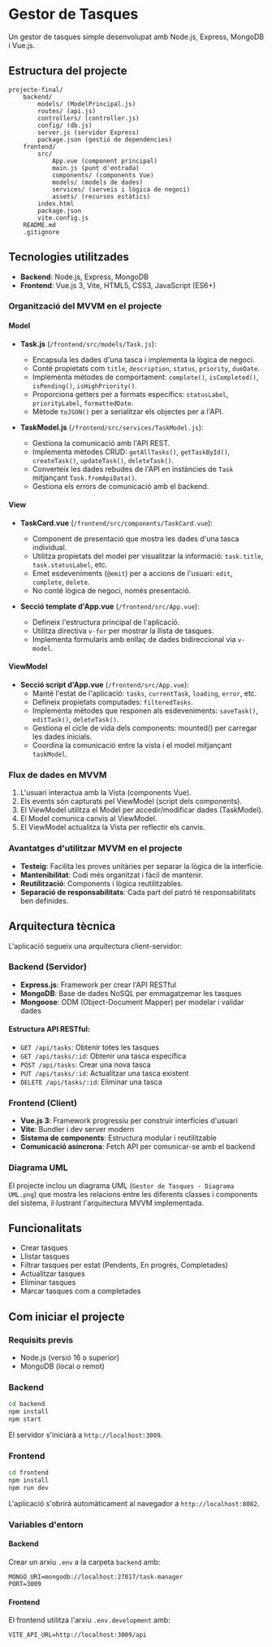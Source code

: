# Gestor de Tasques

Un gestor de tasques simple desenvolupat amb Node.js, Express, MongoDB i Vue.js.

## Estructura del projecte

```
projecte-final/
    backend/
        models/ (ModelPrincipal.js)
        routes/ (api.js)
        controllers/ (controller.js)
        config/ (db.js)
        server.js (servidor Express)
        package.json (gestió de dependències)
    frontend/
        src/
            App.vue (component principal)
            main.js (punt d'entrada)
            components/ (components Vue)
            models/ (models de dades)
            services/ (serveis i lògica de negoci)
            assets/ (recursos estàtics)
        index.html
        package.json
        vite.config.js
    README.md
    .gitignore
```

## Tecnologies utilitzades

- **Backend**: Node.js, Express, MongoDB
- **Frontend**: Vue.js 3, Vite, HTML5, CSS3, JavaScript (ES6+)

### Organització del MVVM en el projecte

#### Model
- **Task.js** (`/frontend/src/models/Task.js`):
  - Encapsula les dades d'una tasca i implementa la lògica de negoci.
  - Conté propietats com `title`, `description`, `status`, `priority`, `dueDate`.
  - Implementa mètodes de comportament: `complete()`, `isCompleted()`, `isPending()`, `isHighPriority()`.
  - Proporciona getters per a formats específics: `statusLabel`, `priorityLabel`, `formattedDate`.
  - Mètode `toJSON()` per a serialitzar els objectes per a l'API.

- **TaskModel.js** (`/frontend/src/services/TaskModel.js`):
  - Gestiona la comunicació amb l'API REST.
  - Implementa mètodes CRUD: `getAllTasks()`, `getTaskById()`, `createTask()`, `updateTask()`, `deleteTask()`.
  - Converteix les dades rebudes de l'API en instàncies de `Task` mitjançant `Task.fromApiData()`.
  - Gestiona els errors de comunicació amb el backend.

#### View
- **TaskCard.vue** (`/frontend/src/components/TaskCard.vue`):
  - Component de presentació que mostra les dades d'una tasca individual.
  - Utilitza propietats del model per visualitzar la informació: `task.title`, `task.statusLabel`, etc.
  - Emet esdeveniments (`@emit`) per a accions de l'usuari: `edit`, `complete`, `delete`.
  - No conté lògica de negoci, només presentació.

- **Secció template d'App.vue** (`/frontend/src/App.vue`):
  - Defineix l'estructura principal de l'aplicació.
  - Utilitza directiva `v-for` per mostrar la llista de tasques.
  - Implementa formularis amb enllaç de dades bidireccional via `v-model`.

#### ViewModel
- **Secció script d'App.vue** (`/frontend/src/App.vue`):
  - Manté l'estat de l'aplicació: `tasks`, `currentTask`, `loading`, `error`, etc.
  - Defineix propietats computades: `filteredTasks`.
  - Implementa mètodes que responen als esdeveniments: `saveTask()`, `editTask()`, `deleteTask()`.
  - Gestiona el cicle de vida dels components: mounted() per carregar les dades inicials.
  - Coordina la comunicació entre la vista i el model mitjançant `taskModel`.

### Flux de dades en MVVM
1. L'usuari interactua amb la Vista (components Vue).
2. Els events són capturats pel ViewModel (script dels components).
3. El ViewModel utilitza el Model per accedir/modificar dades (TaskModel).
4. El Model comunica canvis al ViewModel.
5. El ViewModel actualitza la Vista per reflectir els canvis.

### Avantatges d'utilitzar MVVM en el projecte
- **Testeig**: Facilita les proves unitàries per separar la lògica de la interfície.
- **Mantenibilitat**: Codi més organitzat i fàcil de mantenir.
- **Reutilització**: Components i lògica reutilitzables.
- **Separació de responsabilitats**: Cada part del patró té responsabilitats ben definides.

## Arquitectura tècnica

L'aplicació segueix una arquitectura client-servidor:

### Backend (Servidor)
- **Express.js**: Framework per crear l'API RESTful
- **MongoDB**: Base de dades NoSQL per emmagatzemar les tasques
- **Mongoose**: ODM (Object-Document Mapper) per modelar i validar dades

#### Estructura API RESTful:
- `GET /api/tasks`: Obtenir totes les tasques
- `GET /api/tasks/:id`: Obtenir una tasca específica
- `POST /api/tasks`: Crear una nova tasca
- `PUT /api/tasks/:id`: Actualitzar una tasca existent
- `DELETE /api/tasks/:id`: Eliminar una tasca

### Frontend (Client)
- **Vue.js 3**: Framework progressiu per construir interfícies d'usuari
- **Vite**: Bundler i dev server modern
- **Sistema de components**: Estructura modular i reutilitzable
- **Comunicació asíncrona**: Fetch API per comunicar-se amb el backend

### Diagrama UML

El projecte inclou un diagrama UML (`Gestor de Tasques - Diagrama UML.png`) que mostra les relacions entre les diferents classes i components del sistema, il·lustrant l'arquitectura MVVM implementada.

## Funcionalitats

- Crear tasques
- Llistar tasques
- Filtrar tasques per estat (Pendents, En progrés, Completades)
- Actualitzar tasques
- Eliminar tasques
- Marcar tasques com a completades

## Com iniciar el projecte

### Requisits previs
- Node.js (versió 16 o superior)
- MongoDB (local o remot)

### Backend

```bash
cd backend
npm install
npm start
```

El servidor s'iniciarà a `http://localhost:3009`.

### Frontend

```bash
cd frontend
npm install
npm run dev
```

L'aplicació s'obrirà automàticament al navegador a `http://localhost:8082`.

### Variables d'entorn

#### Backend
Crear un arxiu `.env` a la carpeta `backend` amb:

```
MONGO_URI=mongodb://localhost:27017/task-manager
PORT=3009
```

#### Frontend
El frontend utilitza l'arxiu `.env.development` amb:

```
VITE_API_URL=http://localhost:3009/api
```
